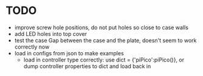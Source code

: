 # TODO 

- improve screw hole positions, do not put holes so close to case walls
- add LED holes into top cover 
- test the case Gap between the case and the plate, doesn't seem to work correctly now
- load in configs from json to make examples
  - load in controller type correctly: use dict = {'piPico':piPico()}, or dump controller properties to dict and load back in
